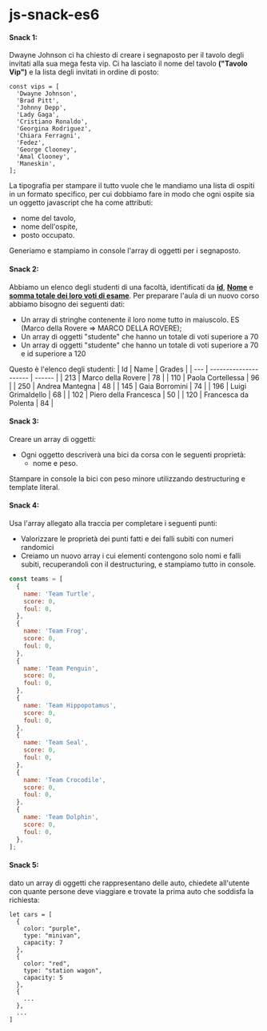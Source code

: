 # js-snack-es6
#### Snack 1:
Dwayne Johnson ci ha chiesto di creare i segnaposto per il tavolo degli invitati alla sua mega festa vip.
Ci ha lasciato il nome del tavolo **("Tavolo Vip")** e la lista degli invitati in ordine di posto:
```
const vips = [
  'Dwayne Johnson',
  'Brad Pitt',
  'Johnny Depp',
  'Lady Gaga',
  'Cristiano Ronaldo',
  'Georgina Rodriguez',
  'Chiara Ferragni',
  'Fedez',
  'George Clooney',
  'Amal Clooney',
  'Maneskin',
];
```
La tipografia per stampare il tutto vuole che le mandiamo una lista di ospiti in un formato specifico, per cui dobbiamo fare in modo che ogni ospite sia un oggetto javascript che ha come attributi:
- nome del tavolo,
- nome dell'ospite,
- posto occupato.

Generiamo e stampiamo in console l'array di oggetti per i segnaposto.

#### Snack 2:
Abbiamo un elenco degli studenti di una facoltà, identificati da <u>**id**</u>, <u>**Nome**</u> e <u>**somma totale dei loro voti di esame**</u>.
Per preparare l'aula di un nuovo corso abbiamo bisogno dei seguenti dati:
- Un array di stringhe contenente il loro nome tutto in maiuscolo. ES (Marco della Rovere => MARCO DELLA ROVERE);
- Un array di oggetti "studente" che hanno un totale di voti superiore a 70
- Un array di oggetti "studente" che hanno un totale di voti superiore a 70 e id superiore a 120

Questo è l'elenco degli studenti:
| Id  | Name                  | Grades |
| --- | --------------------- | ------ |
| 213 | Marco della Rovere    | 78     |
| 110 | Paola Cortellessa     | 96     |
| 250 | Andrea Mantegna       | 48     |
| 145 | Gaia Borromini        | 74     |
| 196 | Luigi Grimaldello     | 68     |
| 102 | Piero della Francesca | 50     |
| 120 | Francesca da Polenta  | 84     |

#### Snack 3:
Creare un array di oggetti:
- Ogni oggetto descriverà una bici da corsa con le seguenti proprietà: 
  - nome e peso.

Stampare in console la bici con peso minore utilizzando destructuring e template literal.

#### Snack 4:
Usa l'array allegato alla traccia per completare i seguenti punti:
- Valorizzare le proprietà dei punti fatti e dei falli subiti con numeri randomici
- Creiamo un nuovo array i cui elementi contengono solo nomi e falli subiti, recuperandoli con il destructuring, e stampiamo tutto in console.
```javascript
const teams = [
  {
    name: 'Team Turtle',
    score: 0,
    foul: 0,
  },
  {
    name: 'Team Frog',
    score: 0,
    foul: 0,
  },
  {
    name: 'Team Penguin',
    score: 0,
    foul: 0,
  },
  {
    name: 'Team Hippopotamus',
    score: 0,
    foul: 0,
  },
  {
    name: 'Team Seal',
    score: 0,
    foul: 0,
  },
  {
    name: 'Team Crocodile',
    score: 0,
    foul: 0,
  },
  {
    name: 'Team Dolphin',
    score: 0,
    foul: 0,
  },
];
```

#### Snack 5: 
dato un array di oggetti che rappresentano delle auto, chiedete all'utente con quante persone deve viaggiare e trovate la prima auto che soddisfa la richiesta:

```
let cars = [
  {
    color: "purple",
    type: "minivan",
    capacity: 7
  },
  {
    color: "red",
    type: "station wagon",
    capacity: 5
  },
  {
    ...
  },
  ...
]
```
